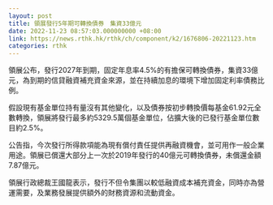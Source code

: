 ```yaml
---
layout: post
title: 領展發行5年期可轉換債券　集資33億元
date: 2022-11-23 08:57:03.000000000 +08:00
link: https://news.rthk.hk/rthk/ch/component/k2/1676806-20221123.htm
categories: rthk
---
```


領展公布，發行2027年到期，固定年息率4.5%的有擔保可轉換債券，集資33億元，為到期的信貸融資補充資金來源，並在持續加息的環境下增加固定利率債務比例。

假設現有基金單位持有量沒有其他變化，以及債券按初步轉換價每基金61.92元全數轉換，領展將發行最多約5329.5萬個基金單位，佔擴大後的已發行基金單位數目約2.5%。

公告指，今次發行所得款項能為現有償付責任提供再融資機會，並可用作一般企業用途。領展已償還大部分上一次於2019年發行的40億元可轉換債券，未償還金額7.87億元。

領展行政總裁王國龍表示，發行不但令集團以較低融資成本補充資金，同時亦為營運需要，及業務發展提供額外的財務資源和流動資金。
